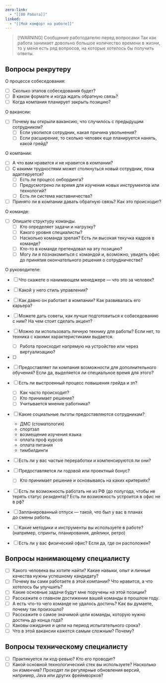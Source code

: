 ```yaml
---
zero-link:
  - "[[00 Работа]]"
linked:
  - "[[Мой комфорт на работе]]"
---
```


> [!WARNING] Сообщение работодателю перед вопросами
> Так как работа занимает довольно большое количество времени в жизни, то у меня есть ряд вопросов, на которые хотелось бы получить ответы.

## Вопросы рекрутеру
О процессе собеседования:
- [ ] Сколько этапов собеседования будет?
- [ ] В каком формате и когда ждать обратную связь?
- [ ] Когда компания планирует закрыть позицию?

О вакансии:
- [ ] Почему вы открыли вакансию, что случилось с предыдущим сотрудником?
	- [ ] Если уволился сотрудник, какая причина увольнения?
	- [ ] Если расширение, то сколько человек еще планируется нанять, какой грейд?

О компании:
- [ ] А что вам нравится и не нравится в компании?
- [ ] С какими трудностями может столкнуться новый сотрудник, пока адаптируется? 
	- [ ] Есть ли процесс онбординга? 
	- [ ] Предусмотрено ли время для изучения новых инструментов или технологий?
	- [ ] Есть ли система наставничества?
- [ ] Принято ли в компании давать обратную связь? Как это происходит?

О команде:
- [ ] Опишите структуру команды.
	- [ ] Кто определяет задачи и нагрузку?
	- [ ] Какого уровня специалисты?
	- [ ] Насколько команда зрелая? Есть ли высокая текучка кадров в команде?
	- [ ] Кто-то в команде претендовал на эту позицию?
	- [ ] Могу ли я познакомиться с командой и, возможно, увидеть офис до принятия окончательного решения о сотрудничестве?

О руководителе:
- [ ] Что скажете о нанимающем менеджере — что это за человек?
- [ ] Какой у него стиль управления?
- [ ] Как давно он работает в компании? Как развивалась его карьера?
- [ ] Можете дать советы, как лучше подготовиться к собеседованию с ним? На чем стоит сделать акцент?


- [ ] Можно ли использовать личную технику для работы? Если нет, то техника с какими характеристиками выдается.
	- [ ] Работа происходит напрямую на устройстве или через виртуализацию?
- [ ] 
- [ ] Предоставляет ли компания возможности для дополнительного обучения? Если да, выделяется ли специальное время для этого?
- [ ] Есть ли выстроенный процесс повышения грейда и зп?
	- [ ] Как часто происходит?
	- [ ] Кто принимает решение?
	- [ ] Учитывается мнение работника?
- [ ] Какие социальные льготы предоставляются сотрудникам?
	- ДМС (стоматология)
	- спортзал
	- возмещение изучения языка
	- оплата проф курсов
	- оплата питания
	- тимбилдинги
- [ ] Есть ли у вас частые переработки и компенсируются ли они?
- [ ] Предоставляется ли годовой или проектный бонус?
	- [ ] Кто принимает решение и основываясь на каких критериях?
- [ ] Есть ли возможность работать не из РФ (до полугода, чтобы не терять статус резидента)? Есть ли возможность устроится в офис не в рф?
- [ ] Запланированный отпуск — такой, что был у вас в планах до смены работы.
- [ ] Какие методики и инструменты вы используете в работе? (например, спринты, планирования, дейлики, ретро)
- [ ] Есть ли у вас физический офис? Если да, где он расположен?
## Вопросы нанимающему специалисту
- [ ] Какого человека вы хотите найти? Какие навыки, опыт и личные качества нужны успешному кандидату?
- [ ] Почему вы сами работаете в этой компании? Что нравится, а что хотелось бы улучшить?
- [ ] Какие основные задачи будут мне поручены на этой позиции?
- [ ] Расскажите о главном достижении вашей команды в прошлом году.
- [ ] А есть что-то чего команде не удалось достичь? Как вы думаете, почему так произошло?
- [ ] Расскажите о самое значимой цели команды, которую нужно достичь до конца года?
- [ ] Каковы ожидания и цели на период испытательного срока?
- [ ] Что в этой вакансии кажется самым сложным? Почему?

## Вопросы техническому специалисту
- [ ] Практикуется ли код-ревью? Кто его проводит?
- [ ] Какой основной технологический стек вы используете? Насколько он изменчив? Проходят ли регулярные обновления версий, например, Java или других фреймворков?